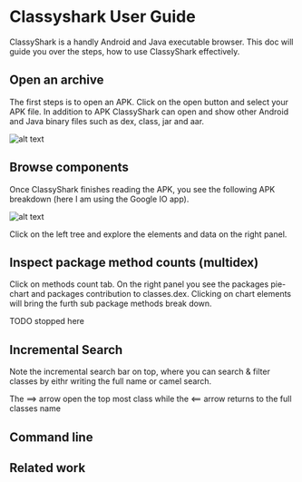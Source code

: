 # Classyshark User Guide
ClassyShark <link> is a handly Android and Java executable browser. This doc will guide you over the steps, how to use 
ClassyShark effectively.

## Open an archive
The first steps is to open an APK. Click on the open button and select your APK file. In addition to APK ClassyShark 
can open and show other Android and Java binary files such as dex, class, jar and aar.


![alt text](https://github.com/borisf/classyshark-user-guide/blob/master/images/1%20Open%20File.png)

## Browse components
Once ClassyShark finishes reading the APK, you see the following APK breakdown (here I am using the Google IO app).

![alt text](https://github.com/borisf/classyshark-user-guide/blob/master/images/2%20Browse%20components)

Click on the left tree and explore the elements and data on the right panel. 

## Inspect package method counts (multidex)
Click on methods count tab. On the right panel you see the packages pie-chart and packages contribution to classes.dex. Clicking on chart elements will bring the furth sub package methods break down.

TODO stopped here


## Incremental Search
Note the incremental search bar on top, where you can search & filter classes by eithr writing the full name or camel search.

The ==> arrow open the top most class while the <== arrow returns to the full classes name


## Command line

## Related work
